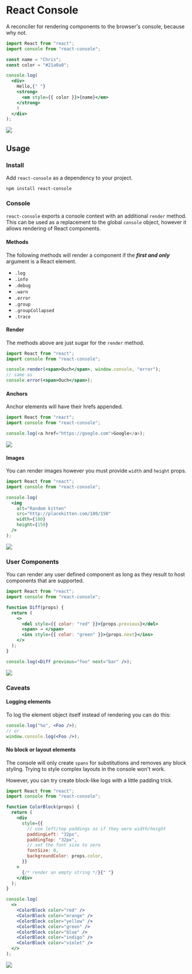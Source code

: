 # React Console

A reconciler for rendering components to the browser's console, because why not.

```jsx
import React from "react";
import console from "react-console";

const name = "Chris";
const color = "#21a0a0";

console.log(
  <div>
    Hello,{" "}
    <strong>
      <em style={{ color }}>{name}</em>
    </strong>
    !
  </div>
);
```

![](support/screenshot-1.png)

## Usage

### Install

Add `react-console` as a dependency to your project.

```
npm install react-console
```

### Console

`react-console` exports a console context with an additional `render` method.
This can be used as a replacement to the global `console` object, however it
allows rendering of React components.

#### Methods

The following methods will render a component if the ***first and only***
argument is a React element.

* `.log`
* `.info`
* `.debug`
* `.warn`
* `.error`
* `.group`
* `.groupCollapsed`
* `.trace`

#### Render

The methods above are just sugar for the `render` method.

```jsx
import React from "react";
import console from "react-console";

console.render(<span>Ouch</span>, window.console, "error");
// same as
console.error(<span>Ouch</span>);
```

#### Anchors

Anchor elements will have their hrefs appended.

```js
import React from "react";
import console from "react-console";

console.log(<a href="https://google.com">Google</a>);
```

![](support/screenshot-2.png)

#### Images

You can render images however you must provide `width` and `height` props.

```jsx
import React from "react";
import console from "react-console";

console.log(
  <img
    alt="Random kitten"
    src="http://placekitten.com/180/150"
    width={180}
    height={150}
  />
);
```

![](support/screenshot-3.png)

### User Components

You can render any user defined component as long as they result to host
components that are supported.

```jsx
import React from "react";
import console from "react-console";

function Diff(props) {
  return (
    <>
      <del style={{ color: "red" }}>{props.previous}</del>
      <span> → </span>
      <ins style={{ color: "green" }}>{props.next}</ins>
    </>
  );
}

console.log(<Diff previous="foo" next="bar" />);
```

![](support/screenshot-4.png)

### Caveats

#### Logging elements

To log the element object itself instead of rendering you can do this:

```jsx
console.log("%o", <Foo />);
// or
window.console.log(<Foo />);
```

#### No block or layout elements

The console will only create `spans` for substitutions and removes any block
styling. Trying to style complex layouts in the console won't work.

However, you can try create block-like logs with a little padding trick.

```jsx
import React from "react";
import console from "react-console";

function ColorBlock(props) {
  return (
    <div
      style={{
        // use left/top paddings as if they were width/height
        paddingLeft: "32px",
        paddingTop: "32px",
        // set the font size to zero
        fontSize: 0,
        backgroundColor: props.color,
      }}
    >
      {/* render an empty string */}{" "}
    </div>
  );
}

console.log(
  <>
    <ColorBlock color="red" />
    <ColorBlock color="orange" />
    <ColorBlock color="yellow" />
    <ColorBlock color="green" />
    <ColorBlock color="blue" />
    <ColorBlock color="indigo" />
    <ColorBlock color="violet" />
  </>
);
```

![](support/screenshot-5.png)
